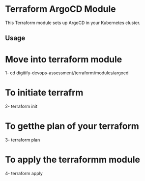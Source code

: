# Terraform ArgoCD Module

This Terraform module sets up ArgoCD in your Kubernetes cluster.

## Usage

# Move into terraform module

1- cd digitify-devops-assessment/terraform/modules/argocd

# To initiate terrafrm

2- terraform init

# To getthe plan of your terraform

3- terraform plan

# To apply the terraformm module

4- terraform apply
